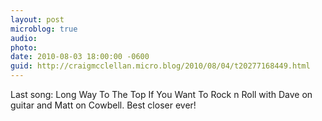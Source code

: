 ```yaml
---
layout: post
microblog: true
audio: 
photo: 
date: 2010-08-03 18:00:00 -0600
guid: http://craigmcclellan.micro.blog/2010/08/04/t20277168449.html
---
```

Last song: Long Way To The Top If You Want To Rock n Roll with Dave on guitar and Matt on Cowbell. Best closer ever!
